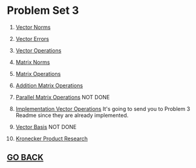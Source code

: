 # Problem Set 3

1. [Vector Norms](https://github.com/Alekoll/Math4610/tree/master/Homework/Task_Set_3/Problem1)

1. [Vector Errors](https://github.com/Alekoll/Math4610/tree/master/Homework/Task_Set_3/Problem2)

1. [Vector Operations](https://github.com/Alekoll/Math4610/tree/master/Homework/Task_Set_3/Problem3)

1. [Matrix Norms](https://github.com/Alekoll/Math4610/tree/master/Homework/Task_Set_3/Problem4)

1. [Matrix Operations](https://github.com/Alekoll/Math4610/tree/master/Homework/Task_Set_3/Problem5)

1. [Addition Matrix Operations](https://github.com/Alekoll/Math4610/tree/master/Homework/Task_Set_3/Problem6)

1. [Parallel Matrix Operations](https://github.com/Alekoll/Math4610/tree/master/Homework/Task_Set_3/Problem7) NOT DONE

1. [Implementation Vector Operations](https://github.com/Alekoll/Math4610/tree/master/Homework/Task_Set_3/Problem3) It's going to send you to Problem 3 Readme since they are already implemented.

1. [Vector Basis](https://github.com/Alekoll/Math4610/tree/master/Homework/Task_Set_3/Problem9) NOT DONE

1. [Kronecker Product Research](https://github.com/Alekoll/Math4610/tree/master/Homework/Task_Set_3/Problem10)

## [GO BACK](https://github.com/Alekoll/Math4610)
